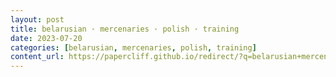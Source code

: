 ```yaml
---
layout: post
title: belarusian · mercenaries · polish · training
date: 2023-07-20
categories: [belarusian, mercenaries, polish, training]
content_url: https://papercliff.github.io/redirect/?q=belarusian+mercenaries+polish+training&tbs=cdr:1,cd_min:7/19/2023,cd_max:7/21/2023
---
```

